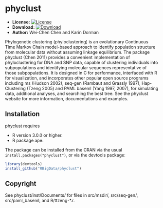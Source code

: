 # phyclust

* **License:** [![License](http://img.shields.io/badge/license-GPL%20v3-orange.svg?style=flat)](http://www.gnu.org/licenses/gpl-2.0.en.html)
* **Download:** [![Download](http://cranlogs.r-pkg.org/badges/phyclust.png)](https://cran.r-project.org/package=phyclust)
* **Author:** Wei-Chen Chen and Karin Dorman


Phylogenetic clustering (phyloclustering) is an evolutionary
Continuous Time Markov Chain model-based approach to identify
population structure from molecular data without assuming
linkage equilibrium. The package phyclust (Chen 2011) provides a
convenient implementation of phyloclustering for DNA and SNP data,
capable of clustering individuals into subpopulations and identifying
molecular sequences representative of those subpopulations. It is
designed in C for performance, interfaced with R for visualization,
and incorporates other popular open source programs including
ms (Hudson 2002), seq-gen (Rambaut and Grassly 1997),
Hap-Clustering (Tzeng 2005) and PAML baseml (Yang 1997, 2007), for
simulating data, additional analyses, and searching the best tree.
See the phyclust website for more information, documentations and
examples.



## Installation

phyclust requires
* R version 3.0.0 or higher.
* R package ape.

The package can be installed from the CRAN via the usual
`install.packages("phyclust")`, or via the devtools package:

```r
library(devtools)
install_github("RBigData/phyclust")
```


## Copyright

See phyclust/inst/Documents/ for files in src/msdir/,
src/seq-gen/, src/paml_baseml, and R/ttzeng-*.r.

